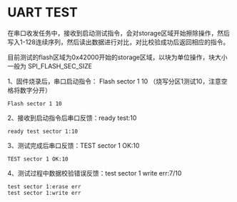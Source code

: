 # UART TEST

在串口收发任务中，接收到启动测试指令，会对storage区域开始擦除操作，然后写入1-128连续序列，然后读出数据进行对比，对比校验成功后返回相应的指令。

目前测试的flash区域为0x42000开始的storage区域，以块为单位操作，块大小一般为 SPI_FLASH_SEC_SIZE

1、固件烧录后，串口启动指令： Flash sector 1 10 （烧写分区1测试10，注意空格将数字分开）

```
Flash sector 1 10
```

2、接收到启动指令后串口反馈：ready test:10

```
ready test sector 1:10
```

3、测试完成后串口反馈：TEST sector 1 OK:10
```
TEST sector 1 OK:10
```

4、测试过程中数据校验错误反馈：test sector 1 write err:7/10
```
test sector 1:erase err
test sector 1:write err
```
